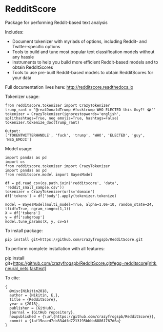 # RedditScore
Package for performing Reddit-based text analysis

Includes:
- Document tokenizer with myriads of options, including Reddit- and Twitter-specific options
- Tools to build and tune most popular text classification models without any hassle
- Instruments to help you build more efficient Reddit-based models and to obtain RedditScores
- Tools to use pre-built Reddit-based models to obtain RedditScores for your data

Full documentation lives here: http://redditscore.readthedocs.io

Tokenizer usage:

	from redditscore.tokenizer import CrazyTokenizer
	trump_rant = "@realDonaldTrump #fucktrump WHO ELECTED this Guy?! 😭'"
	tokenizer = CrazyTokenizer(ignorestopwords='english', splithashtags=True, neg_emojis=True, hashtags=False)
	tokenizer.tokenize_doc(trump_rant)

	Output:
	['TOKENTWITTERHANDLE', 'fuck', 'trump', 'WHO', 'ELECTED', 'guy', 'NEG_EMOJI']


Model usage:

    import pandas as pd
    import os
    from redditscore.tokenizer import CrazyTokenizer
    import pandas as pd
    from redditscore.model import BayesModel

    df = pd.read_csv(os.path.join('redditscore', 'data', 'reddit_small_sample.csv'))
    tokenizer = CrazyTokenizer(urls='domain')
    df['tokens'] = df['body'].apply(tokenizer.tokenize)

    model = BayesModel(multi_model=True, alpha=1.0e-10, random_state=24, tfidf=True, ngram_range=(1,1))
    X = df['tokens']
    y = df['subgroup']
    model.tune_params(X, y, cv=5)


To install package:

	pip install git+https://github.com/crazyfrogspb/RedditScore.git

To perform complete installation with all features:

  pip install git+https://github.com/crazyfrogspb/RedditScore.git#egg=redditscore[nltk,neural_nets,fasttext]

To cite:

    {
      @misc{Nikitin2018,
      author = {Nikitin, E.},
      title = {RedditScore},
      year = {2018},
      publisher = {GitHub},
      journal = {GitHub repository},
      howpublished = {\url{https://github.com/crazyfrogspb/RedditScore}},
      commit = {faf15eaed7cb334dfd7213195bbbb68861767d6a}
    }
